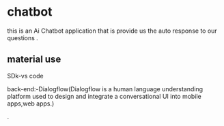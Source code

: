 # chatbot

this is an Ai Chatbot application that is provide us the auto response to our questions .

## material use
SDk-vs code

back-end:-Dialogflow(Dialogflow is a human language understanding platform used to design and integrate a conversational UI into mobile apps,web apps.)

.



